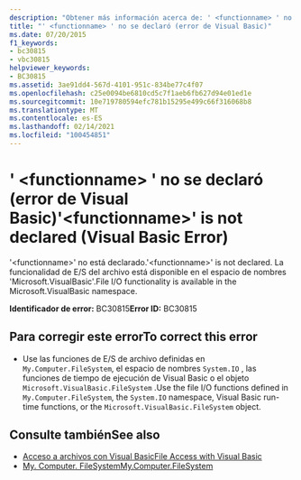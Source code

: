 ```yaml
---
description: "Obtener más información acerca de: ' <functionname> ' no se ha declarado (error de Visual Basic)"
title: "' <functionname> ' no se declaró (error de Visual Basic)"
ms.date: 07/20/2015
f1_keywords:
- bc30815
- vbc30815
helpviewer_keywords:
- BC30815
ms.assetid: 3ae91dd4-567d-4101-951c-834be77c4f07
ms.openlocfilehash: c25e0094be6810cd5c7f1aeb6fb627d94e01ed1e
ms.sourcegitcommit: 10e719780594efc781b15295e499c66f316068b8
ms.translationtype: MT
ms.contentlocale: es-ES
ms.lasthandoff: 02/14/2021
ms.locfileid: "100454851"
---
```

# <a name="functionname-is-not-declared-visual-basic-error"></a><span data-ttu-id="418be-103">' \<functionname> ' no se declaró (error de Visual Basic)</span><span class="sxs-lookup"><span data-stu-id="418be-103">'\<functionname>' is not declared (Visual Basic Error)</span></span>

<span data-ttu-id="418be-104">'\<functionname>' no está declarado.</span><span class="sxs-lookup"><span data-stu-id="418be-104">'\<functionname>' is not declared.</span></span> <span data-ttu-id="418be-105">La funcionalidad de E/S del archivo está disponible en el espacio de nombres 'Microsoft.VisualBasic'.</span><span class="sxs-lookup"><span data-stu-id="418be-105">File I/O functionality is available in the Microsoft.VisualBasic namespace.</span></span>  
  
 <span data-ttu-id="418be-106">**Identificador de error:** BC30815</span><span class="sxs-lookup"><span data-stu-id="418be-106">**Error ID:** BC30815</span></span>  
  
## <a name="to-correct-this-error"></a><span data-ttu-id="418be-107">Para corregir este error</span><span class="sxs-lookup"><span data-stu-id="418be-107">To correct this error</span></span>  
  
- <span data-ttu-id="418be-108">Use las funciones de E/S de archivo definidas en `My.Computer.FileSystem`, el espacio de nombres `System.IO` , las funciones de tiempo de ejecución de Visual Basic o el objeto `Microsoft.VisualBasic.FileSystem` .</span><span class="sxs-lookup"><span data-stu-id="418be-108">Use the file I/O functions defined in `My.Computer.FileSystem`, the `System.IO` namespace, Visual Basic run-time functions, or the `Microsoft.VisualBasic.FileSystem` object.</span></span>  
  
## <a name="see-also"></a><span data-ttu-id="418be-109">Consulte también</span><span class="sxs-lookup"><span data-stu-id="418be-109">See also</span></span>

- [<span data-ttu-id="418be-110">Acceso a archivos con Visual Basic</span><span class="sxs-lookup"><span data-stu-id="418be-110">File Access with Visual Basic</span></span>](../developing-apps/programming/drives-directories-files/file-access.md)
- [<span data-ttu-id="418be-111">My. Computer. FileSystem</span><span class="sxs-lookup"><span data-stu-id="418be-111">My.Computer.FileSystem</span></span>](xref:Microsoft.VisualBasic.FileIO.FileSystem)
